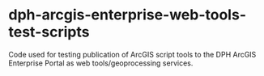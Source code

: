 # dph-arcgis-enterprise-web-tools-test-scripts
Code used for testing publication of ArcGIS script tools to the DPH ArcGIS Enterprise Portal as web tools/geoprocessing services.
